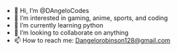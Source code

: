 - 👋 Hi, I’m @DAngeloCodes
- 👀 I’m interested in gaming, anime, sports, and coding
- 🌱 I’m currently learning python
- 💞️ I’m looking to collaborate on anything
- 📫 How to reach me: Dangelorobinson128@gmail.com

<!---
DAngeloCodes/DAngeloCodes is a ✨ special ✨ repository because its `README.md` (this file) appears on your GitHub profile.
You can click the Preview link to take a look at your changes.
--->
